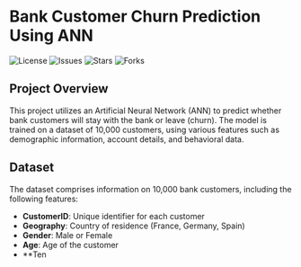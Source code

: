 # Bank Customer Churn Prediction Using ANN

![License](https://img.shields.io/github/license/veeraprathp/Bank-Customer-Churn-Prediction-ANN)
![Issues](https://img.shields.io/github/issues/veeraprathp/Bank-Customer-Churn-Prediction-ANN)
![Stars](https://img.shields.io/github/stars/veeraprathp/Bank-Customer-Churn-Prediction-ANN)
![Forks](https://img.shields.io/github/forks/veeraprathp/Bank-Customer-Churn-Prediction-ANN)

## Project Overview

This project utilizes an Artificial Neural Network (ANN) to predict whether bank customers will stay with the bank or leave (churn). The model is trained on a dataset of 10,000 customers, using various features such as demographic information, account details, and behavioral data.

## Dataset

The dataset comprises information on 10,000 bank customers, including the following features:

- **CustomerID**: Unique identifier for each customer
- **Geography**: Country of residence (France, Germany, Spain)
- **Gender**: Male or Female
- **Age**: Age of the customer
- **Ten
